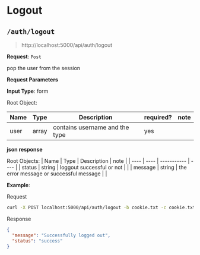 
# Logout

## `/auth/logout`

> http://localhost:5000/api/auth/logout

**Request**: `Post`

pop the user from the session

**Request Parameters**

**Input Type**: form

Root Object:

| Name | Type | Description | required? | note |
| ---- | ---- | ----------- | --------- | ---- | 
| user | array | contains username and the type | yes | |

**json response**

Root Objects:
| Name | Type | Description | note |
| ---- | ---- | ----------- | ---- |
| status | string | loggout successful or not | |
| message | string | the error message or successful message | |

**Example**:

Request

```bash
curl -X POST localhost:5000/api/auth/logout -b cookie.txt -c cookie.txt
```

Response

```json
{
  "message": "Successfully logged out",
  "status": "success"
}
```
